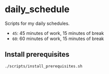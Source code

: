 # daily_schedule

Scripts for my daily schedules.

 * `45`: 45 minutes of work, 15 minutes of break
 * `60`: 60 minutes of work, 15 minutes of break

## Install prerequisites

```
./scripts/install_prerequisites.sh
```